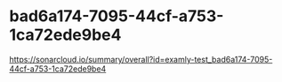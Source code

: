 # bad6a174-7095-44cf-a753-1ca72ede9be4
https://sonarcloud.io/summary/overall?id=examly-test_bad6a174-7095-44cf-a753-1ca72ede9be4
